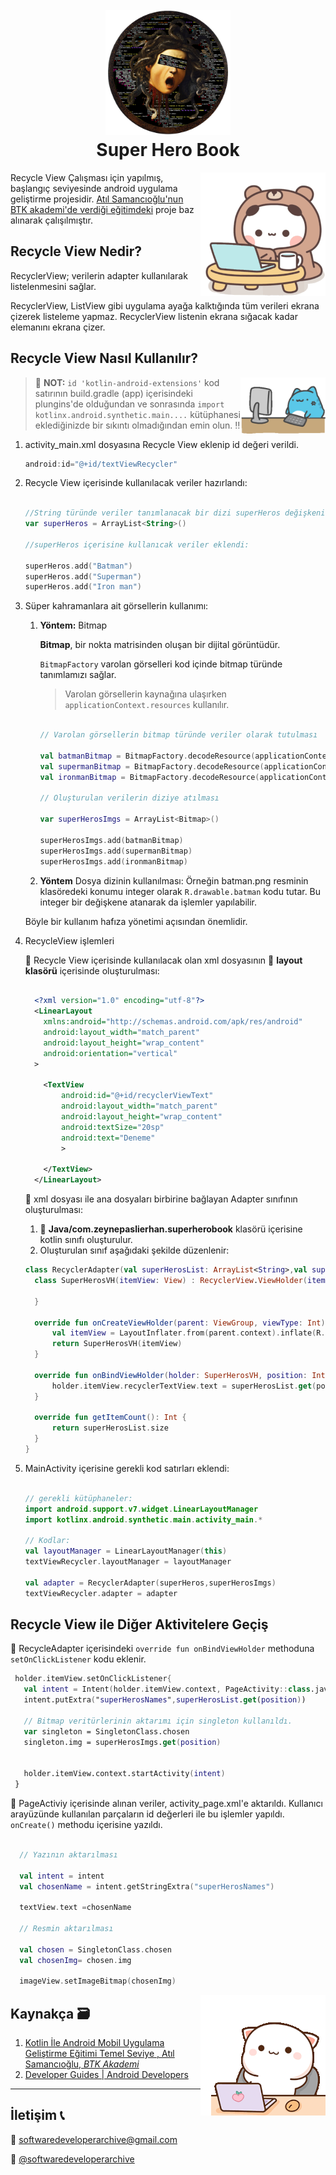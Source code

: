 <h1 align="center">
  <br>
  <a href="https://github.com/zeynepaslierhan/.NetCoreArchive"><img src="https://github.com/zeynepaslierhan/zeynepaslierhan/blob/main/img/Logo.png" alt="SoftwareDeveloperArchive" width="200"></a>
  <br>
  Super Hero Book
  <br>
</h1>

<img src="https://github.com/zeynepaslierhan/zeynepaslierhan/blob/main/img/gifs/BanaBenziyor.gif" align="right">

Recycle View Çalışması için yapılmış, başlangıç seviyesinde android uygulama geliştirme projesidir. [Atıl Samancıoğlu'nun BTK akademi'de verdiği eğitimdeki](https://www.btkakademi.gov.tr/portal/course/kotlin-ile-android-mobil-uygulama-gelistirme-egitimi-temel-seviye-10274) proje baz alınarak çalışılmıştır.

## Recycle View Nedir?

RecyclerView; verilerin adapter kullanılarak listelenmesini sağlar.

RecyclerView, ListView gibi uygulama ayağa kalktığında tüm verileri ekrana çizerek listeleme yapmaz. RecyclerView listenin ekrana sığacak kadar elemanını ekrana çizer. 

## Recycle View Nasıl Kullanılır?

<img src="https://github.com/zeynepaslierhan/zeynepaslierhan/blob/main/img/gifs/BazenBen2.gif" height= "90" align="right">

> :rotating_light: **NOT:** `id 'kotlin-android-extensions'` kod satırının build.gradle (app) içerisindeki plungins'de olduğundan ve sonrasında `import kotlinx.android.synthetic.main....` kütüphanesi eklediğinizde bir sıkıntı olmadığından emin olun. :bangbang:

1. activity_main.xml dosyasına Recycle View eklenip id değeri verildi.
   
   ```kotlin
   android:id="@+id/textViewRecycler"
   ```   

2. Recycle View içerisinde kullanılacak veriler hazırlandı:
   
   ```kotlin

   //String türünde veriler tanımlanacak bir dizi superHeros değişkenine tanımlandı.
   var superHeros = ArrayList<String>()

   //superHeros içerisine kullanıcak veriler eklendi:

   superHeros.add("Batman")
   superHeros.add("Superman")
   superHeros.add("Iron man")
   ```
3. Süper kahramanlara ait görsellerin kullanımı:

    1. **Yöntem:** Bitmap
   
        **Bitmap**, bir nokta matrisinden oluşan bir dijital görüntüdür. 
        
        `BitmapFactory` varolan görselleri kod içinde bitmap türünde tanımlamızı sağlar.

        > Varolan görsellerin kaynağına ulaşırken `applicationContext.resources` kullanılır.

        ```kotlin
        
        // Varolan görsellerin bitmap türünde veriler olarak tutulması

        val batmanBitmap = BitmapFactory.decodeResource(applicationContext.resources, R.drawable.batman)
        val supermanBitmap = BitmapFactory.decodeResource(applicationContext.resources, R.drawable.superman)
        val ironmanBitmap = BitmapFactory.decodeResource(applicationContext.resources, R.drawable.ironman)

        // Oluşturulan verilerin diziye atılması

        var superHerosImgs = ArrayList<Bitmap>()

        superHerosImgs.add(batmanBitmap)
        superHerosImgs.add(supermanBitmap)
        superHerosImgs.add(ironmanBitmap)

        ```

    2. **Yöntem** Dosya dizinin kullanılması: Örneğin batman.png resminin klasöredeki konumu integer olarak `R.drawable.batman` kodu tutar. Bu integer bir değişkene atanarak da işlemler yapılabilir. 

    Böyle bir kullanım hafıza yönetimi açısından önemlidir.



4. RecycleView işlemleri

    📌 Recycle View içerisinde kullanılacak olan xml dosyasının 📍 **layout klasörü** içerisinde oluşturulması:

    ```xml

      <?xml version="1.0" encoding="utf-8"?>
      <LinearLayout
        xmlns:android="http://schemas.android.com/apk/res/android"
        android:layout_width="match_parent"
        android:layout_height="wrap_content"
        android:orientation="vertical"
      >

        <TextView
            android:id="@+id/recyclerViewText"
            android:layout_width="match_parent"
            android:layout_height="wrap_content"
            android:textSize="20sp"
            android:text="Deneme"
            >

        </TextView>
      </LinearLayout>
    ```

    📌 xml dosyası ile ana dosyaları birbirine bağlayan Adapter sınıfının oluşturulması:
   

    1.  📍 **Java/com.zeynepaslierhan.superherobook** klasörü içerisine kotlin sınıfı oluşturulur.
    2.  Oluşturulan sınıf aşağıdaki şekilde düzenlenir:

    ```kotlin
    class RecyclerAdapter(val superHerosList: ArrayList<String>,val superHerosImgs: ArrayList<Bitmap>) : RecyclerView.Adapter<RecyclerAdapter.SuperHerosVH>() {
      class SuperHerosVH(itemView: View) : RecyclerView.ViewHolder(itemView) {

      }

      override fun onCreateViewHolder(parent: ViewGroup, viewType: Int): SuperHerosVH {
          val itemView = LayoutInflater.from(parent.context).inflate(R.layout.recycle_row,parent,false)
          return SuperHerosVH(itemView)
      }

      override fun onBindViewHolder(holder: SuperHerosVH, position: Int) {
          holder.itemView.recyclerTextView.text = superHerosList.get(position)
      }

      override fun getItemCount(): Int {
          return superHerosList.size
      }
    }
    ```

5. MainActivity içerisine gerekli kod satırları eklendi:

    ```kotlin

    // gerekli kütüphaneler:
    import android.support.v7.widget.LinearLayoutManager
    import kotlinx.android.synthetic.main.activity_main.*

    // Kodlar:
    val layoutManager = LinearLayoutManager(this)
    textViewRecycler.layoutManager = layoutManager
    
    val adapter = RecyclerAdapter(superHeros,superHerosImgs)
    textViewRecycler.adapter = adapter
    ```


## Recycle View ile Diğer Aktivitelere Geçiş

📌 RecycleAdapter içerisindeki `override fun onBindViewHolder` methoduna `setOnClickListener` kodu eklenir.
 
 ```kotlin
  holder.itemView.setOnClickListener{
    val intent = Intent(holder.itemView.context, PageActivity::class.java)
    intent.putExtra("superHerosNames",superHerosList.get(position))

    // Bitmap veritürlerinin aktarımı için singleton kullanıldı.
    var singleton = SingletonClass.chosen
    singleton.img = superHerosImgs.get(position)


    holder.itemView.context.startActivity(intent)
  }
 ```

📌 PageActiviy içerisinde alınan veriler, activity_page.xml'e aktarıldı. Kullanıcı arayüzünde kullanılan parçaların id değerleri ile bu işlemler yapıldı. `onCreate()` methodu içerisine yazıldı.

```kotlin

  // Yazının aktarılması
  
  val intent = intent
  val chosenName = intent.getStringExtra("superHerosNames")
  
  textView.text =chosenName

  // Resmin aktarılması

  val chosen = SingletonClass.chosen
  val chosenImg= chosen.img

  imageView.setImageBitmap(chosenImg)

```






<img src="https://github.com/zeynepaslierhan/zeynepaslierhan/blob/main/img/gifs/%C4%B0%C5%9FimBittiSanm%C4%B1%C5%9F%C4%B1md%C4%B1r.gif" align="right">


## Kaynakça :card_file_box:

1. [Kotlin İle Android Mobil Uygulama Geliştirme Eğitimi Temel Seviye , Atıl Samancıoğlu, *BTK Akademi*](https://www.btkakademi.gov.tr/portal/course/kotlin-ile-android-mobil-uygulama-gelistirme-egitimi-temel-seviye-10274)
2. [Developer Guides | Android Developers](https://developer.android.com/guide)

---

## İletişim :telephone_receiver:

:e-mail:  softwaredeveloperarchive@gmail.com

:iphone: [@softwaredeveloperarchive](https://www.instagram.com/softwaredeveloperarchive/)
